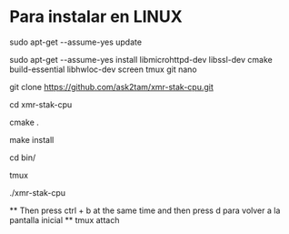 # Para instalar en LINUX

sudo apt-get --assume-yes update

sudo apt-get --assume-yes install libmicrohttpd-dev libssl-dev cmake build-essential libhwloc-dev screen tmux git nano

git clone https://github.com/ask2tam/xmr-stak-cpu.git

cd xmr-stak-cpu

cmake .

make install

cd bin/

tmux 

./xmr-stak-cpu

** Then press ctrl + b at the same time and then press d para volver a la pantalla inicial **
tmux attach
